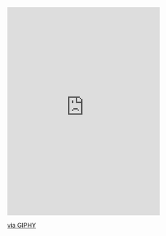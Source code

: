 <iframe src="https://giphy.com/embed/gqS7h0cShpGZa" width="351" height="480" frameBorder="0" class="giphy-embed" allowFullScreen></iframe><p><a href="https://giphy.com/gifs/one-piece-gi-gif-gqS7h0cShpGZa">via GIPHY</a></p>
